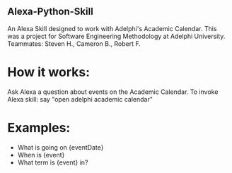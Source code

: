 ## Alexa-Python-Skill
An Alexa Skill designed to work with Adelphi's Academic Calendar. This was a project for Software Engineering Methodology at Adelphi University.
Teammates: Steven H., Cameron B., Robert F.

# How it works:
Ask Alexa a question about events on the Academic Calendar.
To invoke Alexa skill: say "open adelphi academic calendar"

# Examples:
* What is going on {eventDate}
* When is {event}
* What term is {event} in?
